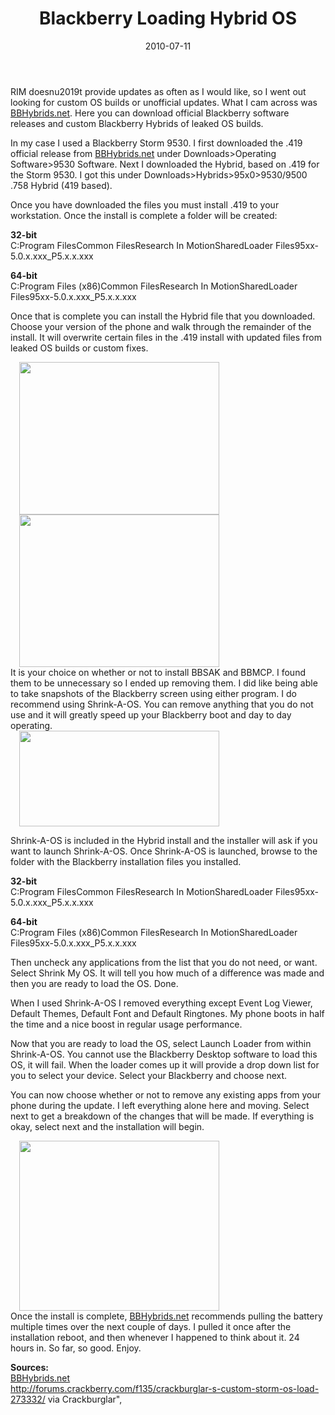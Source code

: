 ﻿---
layout: post
title: Blackberry Loading Hybrid OS
date: 2010-07-11
categories: None
---

RIM doesnu2019t provide updates as often as I would like, so I went out looking for custom OS builds or unofficial updates. What I cam across was <a href="http://bbhybrids.net/" target="_blank">BBHybrids.net</a>. Here you can download official Blackberry software releases and custom Blackberry Hybrids of leaked OS builds.  

In my case I used a Blackberry Storm 9530. I first downloaded the .419 official release from <a href="http://bbhybrids.net/" target="_blank">BBHybrids.net</a> under Downloads&gt;Operating Software&gt;9530 Software. Next I downloaded the Hybrid, based on .419 for the Storm 9530. I got this under Downloads&gt;Hybrids&gt;95x0&gt;9530/9500 .758 Hybrid (419 based).  

Once you have downloaded the files you must install .419 to your workstation. Once the install is complete a folder will be created:  

**32-bit**  
C:Program FilesCommon FilesResearch In MotionSharedLoader Files95xx-5.0.x.xxx_P5.x.x.xxx  

**64-bit**  
C:Program Files (x86)Common FilesResearch In MotionSharedLoader Files95xx-5.0.x.xxx_P5.x.x.xxx  

Once that is complete you can install the Hybrid file that you downloaded. Choose your version of the phone and walk through the remainder of the install. It will overwrite certain files in the .419 install with updated files from leaked OS builds or custom fixes.  

  <div class="separator" style="clear: both; text-align: left;"><a href="http://4.bp.blogspot.com/-Up03fDpyot8/T1tzwIUqu-I/AAAAAAAABWo/gueh8eriogY/s1600/hybrid_os1.png" imageanchor="1" style="margin-left: 1em; margin-right: 1em;" target="_blank"><img border="0" height="244" src="http://4.bp.blogspot.com/-Up03fDpyot8/T1tzwIUqu-I/AAAAAAAABWo/gueh8eriogY/s320/hybrid_os1.png" width="320"/></a><a href="http://3.bp.blogspot.com/-Vmoih4SpEu4/T1tzwu5RpVI/AAAAAAAABWw/qMvMzCyk6_M/s1600/hybrid_os2.png" imageanchor="1" style="margin-left: 1em; margin-right: 1em;" target="_blank"><img border="0" height="244" src="http://3.bp.blogspot.com/-Vmoih4SpEu4/T1tzwu5RpVI/AAAAAAAABWw/qMvMzCyk6_M/s320/hybrid_os2.png" width="320"/></a></div>  
It is your choice on whether or not to install BBSAK and BBMCP. I found them to be unnecessary so I ended up removing them. I did like being able to take snapshots of the Blackberry screen using either program. I do recommend using Shrink-A-OS. You can remove anything that you do not use and it will greatly speed up your Blackberry boot and day to day operating.  

<div class="separator" style="clear: both; text-align: left;"><a href="http://3.bp.blogspot.com/-5HCJl2OmGc8/T1tzxZkSbMI/AAAAAAAABXA/tF_pBDjoaKs/s1600/shrink_a_os1.png" imageanchor="1" style="margin-left: 1em; margin-right: 1em;" target="_blank"><img border="0" height="153" src="http://3.bp.blogspot.com/-5HCJl2OmGc8/T1tzxZkSbMI/AAAAAAAABXA/tF_pBDjoaKs/s320/shrink_a_os1.png" width="320"/></a></div>  

Shrink-A-OS is included in the Hybrid install and the installer will ask if you want to launch Shrink-A-OS. Once Shrink-A-OS is launched, browse to the folder with the Blackberry installation files you installed.  

**32-bit**  
C:Program FilesCommon FilesResearch In MotionSharedLoader Files95xx-5.0.x.xxx_P5.x.x.xxx  

**64-bit**  
C:Program Files (x86)Common FilesResearch In MotionSharedLoader Files95xx-5.0.x.xxx_P5.x.x.xxx  

Then uncheck any applications from the list that you do not need, or want. Select Shrink My OS. It will tell you how much of a difference was made and then you are ready to load the OS. Done.  

When I used Shrink-A-OS I removed everything except Event Log Viewer, Default Themes, Default Font and Default Ringtones. My phone boots in half the time and a nice boost in regular usage performance.  

Now that you are ready to load the OS, select Launch Loader from within Shrink-A-OS. You cannot use the Blackberry Desktop software to load this OS, it will fail. When the loader comes up it will provide a drop down list for you to select your device. Select your Blackberry and choose next.  

You can now choose whether or not to remove any existing apps from your phone during the update. I left everything alone here and moving. Select next to get a breakdown of the changes that will be made. If everything is okay, select next and the installation will begin.  

  
<div class="separator" style="clear: both; text-align: left;"><a href="http://4.bp.blogspot.com/-L7XfKHgdcUw/T1tzwwlvjLI/AAAAAAAABW4/UIr_cOvLurM/s1600/loader1.png" imageanchor="1" style="margin-left: 1em; margin-right: 1em;" target="_blank"><img border="0" height="272" src="http://4.bp.blogspot.com/-L7XfKHgdcUw/T1tzwwlvjLI/AAAAAAAABW4/UIr_cOvLurM/s320/loader1.png" width="320"/></a></div>  
Once the install is complete, <a href="http://bbhybrids.net/" target="_blank">BBHybrids.net</a> recommends pulling the battery multiple times over the next couple of days. I pulled it once after the installation reboot, and then whenever I happened to think about it. 24 hours in. So far, so good. Enjoy.  

**Sources:**  
<a href="http://bbhybrids.net/" target="_blank">BBHybrids.net</a>  
<a href="http://forums.crackberry.com/f135/crackburglar-s-custom-storm-os-load-273332/" target="_blank">http://forums.crackberry.com/f135/crackburglar-s-custom-storm-os-load-273332/</a> via Crackburglar",
